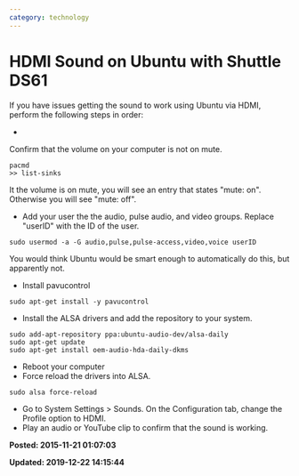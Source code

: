 ```yaml
---
category: technology
---
```

# HDMI Sound on Ubuntu with Shuttle DS61

If you have issues getting the sound to work using Ubuntu via HDMI, perform the following steps in order: 

* 
Confirm that the volume on your computer is not on mute.

```
pacmd
>> list-sinks
```

It the volume is on mute, you will see an entry that states "mute: on". Otherwise you will see "mute: off".

* Add your user the the audio, pulse audio, and video groups. Replace "userID" with the ID of the user.
```
sudo usermod -a -G audio,pulse,pulse-access,video,voice userID
```

You would think Ubuntu would be smart enough to automatically do this, but apparently not. 

* Install pavucontrol
```
sudo apt-get install -y pavucontrol
```

* Install the ALSA drivers and add the repository to your system.
```
sudo add-apt-repository ppa:ubuntu-audio-dev/alsa-daily
sudo apt-get update
sudo apt-get install oem-audio-hda-daily-dkms
```

* Reboot your computer
* Force reload the drivers into ALSA.
```
sudo alsa force-reload
```

* Go to System Settings > Sounds.  On the Configuration tab, change the Profile option to HDMI.
* Play an audio or YouTube clip to confirm that the sound is working.

**Posted: 2015-11-21 01:07:03** 

**Updated: 2019-12-22 14:15:44** 

